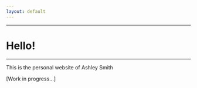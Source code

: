 ```yaml
---
layout: default
---
```


---

# Hello!

---


This is the personal website of Ashley Smith

[Work in progress...]
